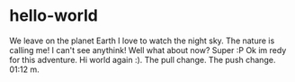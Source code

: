 # hello-world
We leave on the planet Earth
I love to watch the night sky.
The nature is calling me!
I can't see anythink!
Well what about now?
Super :P
Ok im redy for this adventure.
Hi world again :).
The pull change.
The push change.
01:12 m.
